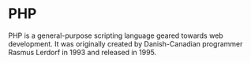 # PHP
PHP is a general-purpose scripting language geared towards web development. It was originally created by Danish-Canadian programmer Rasmus Lerdorf in 1993 and released in 1995.
